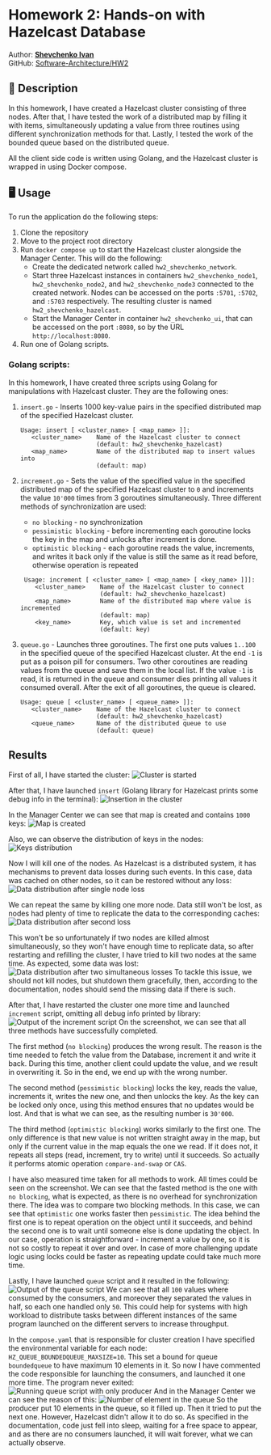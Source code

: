# Homework 2: Hands-on with Hazelcast Database

Author: [**Shevchenko Ivan**](https://github.com/ishevche) <br>
GitHub: [Software-Architecture/HW2](https://github.com/ishevche/Software-Architecture/tree/hazelcast-basics/HW2)

## 📝 Description

In this homework, I have created a Hazelcast cluster consisting of three nodes.
After that, I have tested the work of a distributed map by filling it with items,
simultaneously updating a value from three routines using different synchronization
methods for that. Lastly, I tested the work of the bounded queue based on the
distributed queue.

All the client side code is written using Golang, and the Hazelcast cluster is
wrapped in using Docker compose.

## 🖥 Usage

To run the application do the following steps:

1. Clone the repository
2. Move to the project root directory
3. Run `docker compose up` to start the Hazelcast cluster alongside
   the Manager Center. This will do the following:
    - Create the dedicated network called `hw2_shevchenko_network`.
    - Start three Hazelcast instances in containers `hw2_shevchenko_node1`,
      `hw2_shevchenko_node2`, and `hw2_shevchenko_node3` connected to the
      created network. Nodes can be accessed on the ports `:5701`, `:5702`,
      and `:5703` respectively. The resulting cluster is named
      `hw2_shevchenko_hazelcast`.
    - Start the Manager Center in container `hw2_shevchenko_ui`, that can
      be accessed on the port `:8080`, so by the URL `http://localhost:8080`.
4. Run one of Golang scripts.

### Golang scripts:

In this homework, I have created three scripts using Golang for manipulations
with Hazelcast cluster. They are the following ones:

1. `insert.go` - Inserts 1000 key-value pairs in the specified distributed
   map of the specified Hazelcast cluster.
   ````
   Usage: insert [ <cluster_name> [ <map_name> ]]:
      <cluster_name>    Name of the Hazelcast cluster to connect 
                        (default: hw2_shevchenko_hazelcast) 
      <map_name>        Name of the distributed map to insert values into
                        (default: map)
   ````

2. `increment.go` - Sets the value of the specified value in the specified
   distributed map of the specified Hazelcast cluster to `0` and increments
   the value `10'000` times from 3 goroutines simultaneously. Three different
   methods of synchronization are used:
    - `no blocking` - no synchronization
    - `pessimistic blocking` - before incrementing each goroutine locks the
      key in the map and unlocks after increment is done.
    - `optimistic blocking` - each goroutine reads the value, increments, and
      writes it back only if the value is still the same as it read before,
      otherwise operation is repeated
    ````
     Usage: increment [ <cluster_name> [ <map_name> [ <key_name> ]]]:
        <cluster_name>    Name of the Hazelcast cluster to connect 
                          (default: hw2_shevchenko_hazelcast) 
        <map_name>        Name of the distributed map where value is incremented
                          (default: map)
        <key_name>        Key, which value is set and incremented
                          (default: key)
    ````

3. `queue.go` - Launches three goroutines. The first one puts values `1..100`
   in the specified queue of the specified Hazelcast cluster. At the end `-1`
   is put as a poison pill for consumers. Two other coroutines are reading
   values from the queue and save them in the local list. If the value `-1`
   is read, it is returned in the queue and consumer dies printing all
   values it consumed overall. After the exit of all goroutines, the queue
   is cleared.
   ````
   Usage: queue [ <cluster_name> [ <queue_name> ]]:
      <cluster_name>    Name of the Hazelcast cluster to connect 
                        (default: hw2_shevchenko_hazelcast) 
      <queue_name>      Name of the distributed queue to use
                        (default: queue)
   ````

## Results

First of all, I have started the cluster:
![Cluster is started][start_up]

After that, I have launched `insert` (Golang library for Hazelcast prints
some debug info in the terminal):
![Insertion in the cluster][insertion]

In the Manager Center we can see that map is created and contains `1000`
keys:
![Map is created][map_created]

Also, we can observe the distribution of keys in the nodes:
![Keys distribution][keys_distribution]

Now I will kill one of the nodes. As Hazelcast is a distributed system,
it has mechanisms to prevent data losses during such events. In this case,
data was cached on other nodes, so it can be restored without any loss:
![Data distribution after single node loss][first_node_loss]

We can repeat the same by killing one more node. Data still won't be lost,
as nodes had plenty of time to replicate the data to the corresponding
caches:
![Data distribution after second loss][second_node_loss]

This won't be so unfortunately if two nodes are killed almost simultaneously,
so they won't have enough time to replicate data, so after restarting and
refilling the cluster, I have tried to kill two nodes at the same time.
As expected, some data was lost:
![Data distribution after two simultaneous losses][double_node_loss]
To tackle this issue, we should not kill nodes, but shutdown them
gracefully, then, according to the documentation, nodes should send
the missing data if there is such.

After that, I have restarted the cluster one more time and launched
`increment` script, omitting all debug info printed by library:
![Output of the `increment` script][increment]
On the screenshot, we can see that all three methods have successfully
completed.

The first method (`no blocking`) produces the wrong result. The reason
is the time needed to fetch the value from the Database, increment it
and write it back. During this time, another client could update the value,
and we result in overwriting it. So in the end, we end up with the wrong
number.

The second method (`pessimistic blocking`) locks the key, reads the value,
increments it, writes the new one, and then unlocks the key. As the key can
be locked only once, using this method ensures that no updates would be lost.
And that is what we can see, as the resulting number is `30'000`.

The third method (`optimistic blocking`) works similarly to the first one.
The only difference is that new value is not written straight away in the map,
but only if the current value in the map equals the one we read. If it does not,
it repeats all steps (read, increment, try to write) until it succeeds. So
actually it performs atomic operation `compare-and-swap` or `CAS`.

I have also measured time taken for all methods to work. All times could be seen
on the screenshot. We can see that the fasted method is the one with `no blocking`,
what is expected, as there is no overhead for synchronization there. The idea was
to compare two blocking methods. In this case, we can see that `optimistic` one
works faster then `pessimistic`. The idea behind the first one is to repeat
operation on the object until it succeeds, and behind the second one is to wait
until someone else is done updating the object. In our case, operation is
straightforward - increment a value by one, so it is not so costly to repeat it
over and over. In case of more challenging update logic using locks could be
faster as repeating update could take much more time.

Lastly, I have launched `queue` script and it resulted in the following:
![Output of the `queue` script][queue]
We can see that all `100` values where consumed by the consumers, and moreover
they separated the values in half, so each one handled only `50`. This could help
for systems with high workload to distribute tasks between different instances of
the same program launched on the different servers to increase throughput.

In the `compose.yaml` that is responsible for cluster creation I have specified
the environmental variable for each node: `HZ_QUEUE_BOUNDEDQUEUE_MAXSIZE=10`.
This set a bound for queue `boundedqueue` to have maximum 10 elements in it.
So now I have commented the code responsible for launching the consumers, and
launched it one more time. The program never exited:
![Running `queue` script with only producer][producer_queue]
And in the Manager Center we can see the reason of this:
![Number of element in the queue][manager_center_producer_queue]
So the producer put 10 elements in the queue, so it filled up. Then it tried to
put the next one. However, Hazelcast didn't allow it to do so. As specified in
the documentation, code just fell into sleep, waiting for a free space to appear,
and as there are no consumers launched, it will wait forever, what we can actually
observe.


[start_up]: img/cluster_startup.png "Cluster is started"
[insertion]: img/insert.png "Insertion of the data in the cluster"
[map_created]: img/map_created.png "Map is created and populated"
[keys_distribution]: img/keys_distribution.png "Distribution of keys between nodes"
[first_node_loss]: img/first_loss.png "Keys distribution after loss of single node"
[second_node_loss]: img/second_loss.png "Keys distribution after loss of second node"
[double_node_loss]: img/double_loss.png "Keys distribution after loss of two nodes simultaneously"
[increment]: img/increment.png "Run of the increment script"
[queue]: img/queue.png "Run of the queue script"
[producer_queue]: img/queue_put.png "Run of the queue script only with only producer"
[manager_center_producer_queue]: img/queue_put_values.png "Values in the queue upon producer work"
